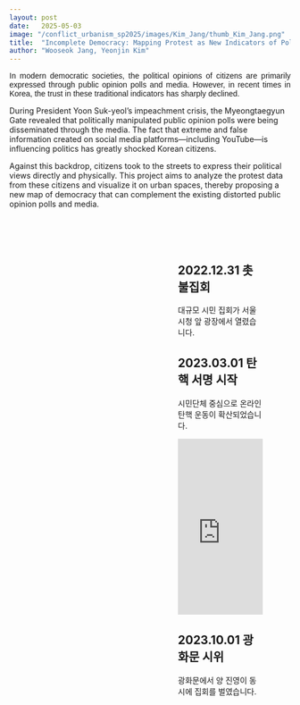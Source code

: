 ```yaml
---
layout: post
date:   2025-05-03
image: "/conflict_urbanism_sp2025/images/Kim_Jang/thumb_Kim_Jang.png"
title:  "Incomplete Democracy: Mapping Protest as New Indicators of Political Sentiment"
author: "Wooseok Jang, Yeonjin Kim"
---
```


<p style="text-align: justify; font-family: sans-serif;">
In modern democratic societies, the political opinions of citizens are primarily expressed through public opinion polls and media. However, in recent times in Korea, the trust in these traditional indicators has sharply declined.

During President Yoon Suk-yeol’s impeachment crisis, the Myeongtaegyun Gate revealed that politically manipulated public opinion polls were being disseminated through the media. The fact that extreme and false information created on social media platforms—including YouTube—is influencing politics has greatly shocked Korean citizens.

Against this backdrop, citizens took to the streets to express their political views directly and physically. This project aims to analyze the protest data from these citizens and visualize it on urban spaces, thereby proposing a new map of democracy that can complement the existing distorted public opinion polls and media.




<style>
.container {
  display: flex;
  height: 300vh;
  position: relative;
}
.left-panel {
  position: fixed;
  width: 50%;
  height: 100vh;
  top: 0;
  left: 0;
}
.right-panel {
  width: 50%;
  margin-left: 50%;
  padding: 50px;
}
.image-slide {
  position: absolute;
  top: 0;
  width: 100%;
  height: 100%;
  background-size: cover;
  background-position: center;
  opacity: 0;
  transition: opacity 1s ease-in-out;
}
.image-slide.visible {
  opacity: 1;
}
</style>

<div class="container">
  <div class="left-panel">
    <div class="image-slide visible" id="img1" style="background-image: url('{{ site.baseurl }}/images/Kim_Jang/scene1.jpg');"></div>
    <div class="image-slide" id="img2" style="background-image: url('{{ site.baseurl }}/images/Kim_Jang/scene2.jpg');"></div>
    <div class="image-slide" id="img3" style="background-image: url('{{ site.baseurl }}/images/Kim_Jang/scene3.jpg');"></div>
  </div>
  <div class="right-panel">
    <div class="content" data-index="0">
      <h2>2022.12.31 촛불집회</h2>
      <p>대규모 시민 집회가 서울 시청 앞 광장에서 열렸습니다.</p>
    </div>
    <div class="content" data-index="1">
      <h2>2023.03.01 탄핵 서명 시작</h2>
      <p>시민단체 중심으로 온라인 탄핵 운동이 확산되었습니다.</p>
      <iframe width="100%" height="315" src="https://www.youtube.com/embed/영상ID" frameborder="0" allowfullscreen></iframe>
    </div>
    <div class="content" data-index="2">
      <h2>2023.10.01 광화문 시위</h2>
      <p>광화문에서 양 진영이 동시에 집회를 벌였습니다.</p>
    </div>
  </div>
</div>

<script>
const sections = document.querySelectorAll('.content');
const images = document.querySelectorAll('.image-slide');

window.addEventListener('scroll', () => {
  let scrollY = window.scrollY;
  let index = Math.floor(scrollY / window.innerHeight);
  images.forEach((img, i) => {
    img.classList.toggle('visible', i === index);
  });
});
</script>
